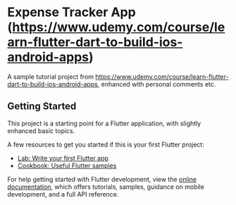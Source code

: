 # Expense Tracker App (https://www.udemy.com/course/learn-flutter-dart-to-build-ios-android-apps)

A sample tutorial project from https://www.udemy.com/course/learn-flutter-dart-to-build-ios-android-apps, enhanced with personal comments etc.

## Getting Started

This project is a starting point for a Flutter application, with slightly enhanced basic topics.

A few resources to get you started if this is your first Flutter project:

- [Lab: Write your first Flutter app](https://docs.flutter.dev/get-started/codelab)
- [Cookbook: Useful Flutter samples](https://docs.flutter.dev/cookbook)

For help getting started with Flutter development, view the
[online documentation](https://docs.flutter.dev/), which offers tutorials,
samples, guidance on mobile development, and a full API reference.
